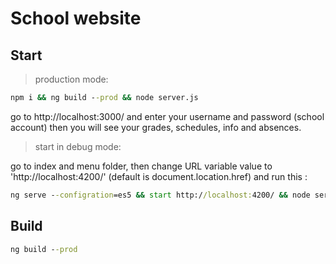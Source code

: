 # School website

## Start

> production mode:
```cmd
npm i && ng build --prod && node server.js
```
go to http://localhost:3000/ and enter your username and password (school account) then you will see your grades, schedules, info and absences.

> start in debug mode:

go to index and menu folder, then change URL variable value to 'http://localhost:4200/' (default is document.location.href)
and run this :
```cmd
ng serve --configration=es5 && start http://localhost:4200/ && node server.js
```

## Build 
```cmd
ng build --prod
```




